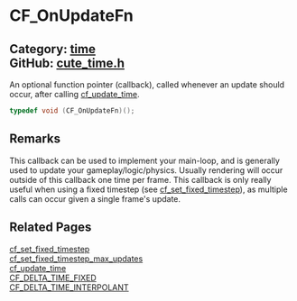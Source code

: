[](../header.md ':include')

# CF_OnUpdateFn

Category: [time](https://github.com/RandyGaul/cute_framework/blob/master/docs/api_reference?id=time)  
GitHub: [cute_time.h](https://github.com/RandyGaul/cute_framework/blob/master/include/cute_time.h)  
---

An optional function pointer (callback), called whenever an update should occur, after calling [cf_update_time](https://github.com/RandyGaul/cute_framework/blob/master/docs/time/cf_update_time.md).

```cpp
typedef void (CF_OnUpdateFn)();
```

## Remarks

This callback can be used to implement your main-loop, and is generally used to update your gameplay/logic/physics.
Usually rendering will occur outside of this callback one time per frame. This callback is only really useful when
using a fixed timestep (see [cf_set_fixed_timestep](https://github.com/RandyGaul/cute_framework/blob/master/docs/time/cf_set_fixed_timestep.md)), as multiple calls can occur given a single frame's update.

## Related Pages

[cf_set_fixed_timestep](https://github.com/RandyGaul/cute_framework/blob/master/docs/time/cf_set_fixed_timestep.md)  
[cf_set_fixed_timestep_max_updates](https://github.com/RandyGaul/cute_framework/blob/master/docs/time/cf_set_fixed_timestep_max_updates.md)  
[cf_update_time](https://github.com/RandyGaul/cute_framework/blob/master/docs/time/cf_update_time.md)  
[CF_DELTA_TIME_FIXED](https://github.com/RandyGaul/cute_framework/blob/master/docs/time/cf_delta_time_fixed.md)  
[CF_DELTA_TIME_INTERPOLANT](https://github.com/RandyGaul/cute_framework/blob/master/docs/time/cf_delta_time_interpolant.md)  
